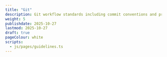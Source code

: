```yaml
---
title: "Git"
description: Git workflow standards including commit conventions and pre-commit checks
weight: 5
publishdate: 2025-10-27
lastmod: 2025-10-27
draft: true
pageColour: white
scripts:
  - js/pages/guidelines.ts
---
```

